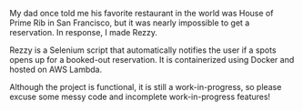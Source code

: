 My dad once told me his favorite restaurant in the world was House of Prime Rib in San Francisco, but it was nearly impossible to get a reservation. In response, I made Rezzy.

Rezzy is a Selenium script that automatically notifies the user if a spots opens up for a booked-out reservation. It is containerized using Docker and hosted on AWS Lambda.

Although the project is functional, it is still a work-in-progress, so please excuse some messy code and incomplete work-in-progress features!
